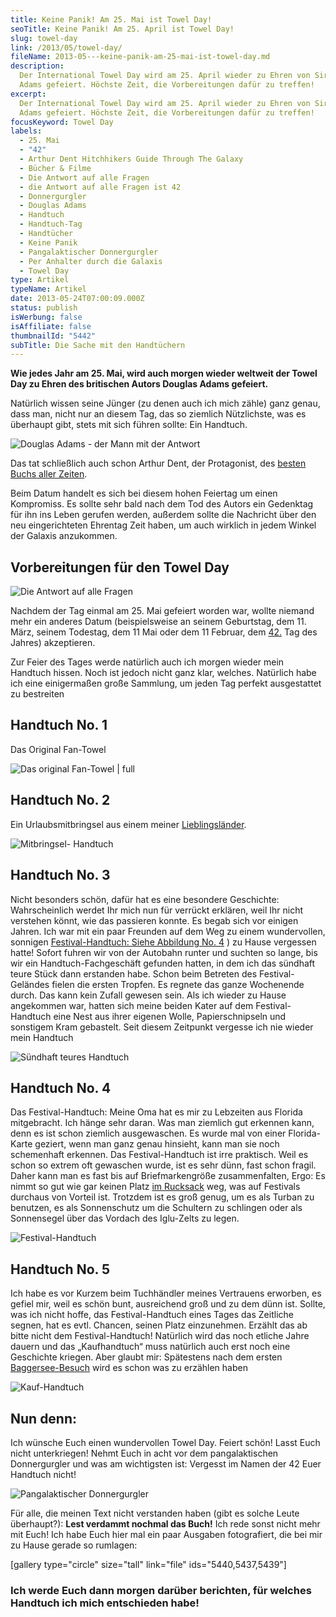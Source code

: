 ```yaml
---
title: Keine Panik! Am 25. Mai ist Towel Day!
seoTitle: Keine Panik! Am 25. April ist Towel Day!
slug: towel-day
link: /2013/05/towel-day/
fileName: 2013-05---keine-panik-am-25-mai-ist-towel-day.md
description:
  Der International Towel Day wird am 25. April wieder zu Ehren von Sir Douglas
  Adams gefeiert. Höchste Zeit, die Vorbereitungen dafür zu treffen!
excerpt:
  Der International Towel Day wird am 25. April wieder zu Ehren von Sir Douglas
  Adams gefeiert. Höchste Zeit, die Vorbereitungen dafür zu treffen!
focusKeyword: Towel Day
labels:
  - 25. Mai
  - "42"
  - Arthur Dent Hitchhikers Guide Through The Galaxy
  - Bücher & Filme
  - Die Antwort auf alle Fragen
  - die Antwort auf alle Fragen ist 42
  - Donnergurgler
  - Douglas Adams
  - Handtuch
  - Handtuch-Tag
  - Handtücher
  - Keine Panik
  - Pangalaktischer Donnergurgler
  - Per Anhalter durch die Galaxis
  - Towel Day
type: Artikel
typeName: Artikel
date: 2013-05-24T07:00:09.000Z
status: publish
isWerbung: false
isAffiliate: false
thumbnailId: "5442"
subTitle: Die Sache mit den Handtüchern
---
```


<strong>Wie jedes Jahr am 25. Mai, wird auch morgen wieder weltweit der Towel
Day zu Ehren des britischen Autors Douglas Adams gefeiert.</strong>

Natürlich wissen seine Jünger (zu denen auch ich mich zähle) ganz genau, dass
man, nicht nur an diesem Tag, das so ziemlich Nützlichste, was es überhaupt
gibt, stets mit sich führen sollte: Ein Handtuch.

![Douglas Adams - der Mann mit der Antwort](http://cardamonchai.files.wordpress.com/2013/05/douglas-adams.jpg?w=300 "Douglas Adams - der Mann mit der Antwort")

Das tat schließlich auch schon Arthur Dent, der Protagonist, des
[besten Buchs aller Zeiten](http://de.wikipedia.org/wiki/Per_Anhalter_durch_die_Galaxis).

Beim Datum handelt es sich bei diesem hohen Feiertag um einen Kompromiss. Es
sollte sehr bald nach dem Tod des Autors ein Gedenktag für ihn ins Leben gerufen
werden, außerdem sollte die Nachricht über den neu eingerichteten Ehrentag Zeit
haben, um auch wirklich in jedem Winkel der Galaxis anzukommen.

## Vorbereitungen für den Towel Day

![Die Antwort auf alle Fragen](http://cardamonchai.files.wordpress.com/2013/05/img_4208.jpg?w=300 "Die Antwort auf alle Fragen")

Nachdem der Tag einmal am 25. Mai gefeiert worden war, wollte niemand mehr ein
anderes Datum (beispielsweise an seinem Geburtstag, dem 11. März, seinem
Todestag, dem 11 Mai oder dem 11 Februar, dem
[42.](<http://de.wikipedia.org/wiki/42_(Antwort)>) Tag des Jahres) akzeptieren.

Zur Feier des Tages werde natürlich auch ich morgen wieder mein Handtuch hissen.
Noch ist jedoch nicht ganz klar, welches. Natürlich habe ich eine einigermaßen
große Sammlung, um jeden Tag perfekt ausgestattet zu bestreiten

## Handtuch No. 1

Das Original Fan-Towel

![Das original Fan-Towel | full](http://cardamonchai.com/wp-content/uploads/2013/05/towel_day-e1425405110473.jpg "Das original Fan-Towel")

## Handtuch No. 2

Ein Urlaubsmitbringsel aus einem meiner [Lieblingsländer](/category/turkei/).

![Mitbringsel- Handtuch](http://cardamonchai.files.wordpress.com/2013/05/img_4199.jpg?w=490 "Mitbringsel- Handtuch")

## Handtuch No. 3

Nicht besonders schön, dafür hat es eine besondere Geschichte: Wahrscheinlich
werdet Ihr mich nun für verrückt erklären, weil Ihr nicht verstehen könnt, wie
das passieren konnte. Es begab sich vor einigen Jahren. Ich war mit ein paar
Freunden auf dem Weg zu einem wundervollen, sonnigen
[Festival-Handtuch: Siehe Abbildung No. 4](/2013/03/28/die-ultimative-festivalliste-2013/)
) zu Hause vergessen hatte! Sofort fuhren wir von der Autobahn runter und
suchten so lange, bis wir ein Handtuch-Fachgeschäft gefunden hatten, in dem ich
das sündhaft teure Stück dann erstanden habe. Schon beim Betreten des
Festival-Geländes fielen die ersten Tropfen. Es regnete das ganze Wochenende
durch. Das kann kein Zufall gewesen sein. Als ich wieder zu Hause angekommen
war, hatten sich meine beiden Kater auf dem Festival-Handtuch eine Nest aus
ihrer eigenen Wolle, Papierschnipseln und sonstigem Kram gebastelt. Seit diesem
Zeitpunkt vergesse ich nie wieder mein Handtuch

![Sündhaft teures Handtuch](http://cardamonchai.files.wordpress.com/2013/05/img_4201.jpg?w=490 "Sündhaft teures Handtuch")

## Handtuch No. 4

Das Festival-Handtuch: Meine Oma hat es mir zu Lebzeiten aus Florida
mitgebracht. Ich hänge sehr daran. Was man ziemlich gut erkennen kann, denn es
ist schon ziemlich ausgewaschen. Es wurde mal von einer Florida-Karte geziert,
wenn man ganz genau hinsieht, kann man sie noch schemenhaft erkennen. Das
Festival-Handtuch ist irre praktisch. Weil es schon so extrem oft gewaschen
wurde, ist es sehr dünn, fast schon fragil. Daher kann man es fast bis auf
Briefmarkengröße zusammenfalten, Ergo: Es nimmt so gut wie gar keinen Platz
[im Rucksack](/2013/03/28/die-ultimative-festivalliste-2013/) weg, was auf
Festivals durchaus von Vorteil ist. Trotzdem ist es groß genug, um es als Turban
zu benutzen, es als Sonnenschutz um die Schultern zu schlingen oder als
Sonnensegel über das Vordach des Iglu-Zelts zu legen.

![Festival-Handtuch](http://cardamonchai.files.wordpress.com/2013/05/img_4203.jpg?w=490 "Festival-Handtuch")

## Handtuch No. 5

Ich habe es vor Kurzem beim Tuchhändler meines Vertrauens erworben, es gefiel
mir, weil es schön bunt, ausreichend groß und zu dem dünn ist. Sollte, was ich
nicht hoffe, das Festival-Handtuch eines Tages das Zeitliche segnen, hat es
evtl. Chancen, seinen Platz einzunehmen. Erzählt das ab bitte nicht dem
Festival-Handtuch! Natürlich wird das noch etliche Jahre dauern und das
„Kaufhandtuch“ muss natürlich auch erst noch eine Geschichte kriegen. Aber
glaubt mir: Spätestens nach dem ersten
[Baggersee-Besuch](/2011/08/15/lieder-am-ufer/) wird es schon was zu erzählen
haben

![Kauf-Handtuch](http://cardamonchai.files.wordpress.com/2013/05/img_4198.jpg?w=490 "Kauf-Handtuch")

## Nun denn:

Ich wünsche Euch einen wundervollen Towel Day. Feiert schön! Lasst Euch nicht
unterkriegen! Nehmt Euch in acht vor dem pangalaktischen Donnergurgler und was
am wichtigsten ist: Vergesst im Namen der 42 Euer Handtuch nicht!

![Pangalaktischer Donnergurgler](http://cardamonchai.files.wordpress.com/2013/05/img_5144.jpg?w=490 "Pangalaktischer Donnergurgler")

Für alle, die meinen Text nicht verstanden haben (gibt es solche Leute
überhaupt?): <strong>Lest verdammt nochmal das Buch!</strong> Ich rede sonst
nicht mehr mit Euch! Ich habe Euch hier mal ein paar Ausgaben fotografiert, die
bei mir zu Hause gerade so rumlagen:

[gallery type="circle" size="tall" link="file" ids="5440,5437,5439"]

### Ich werde Euch dann morgen darüber berichten, für welches Handtuch ich mich entschieden habe! [](/2015/03/die-ultimative-vegane-festivalliste)
